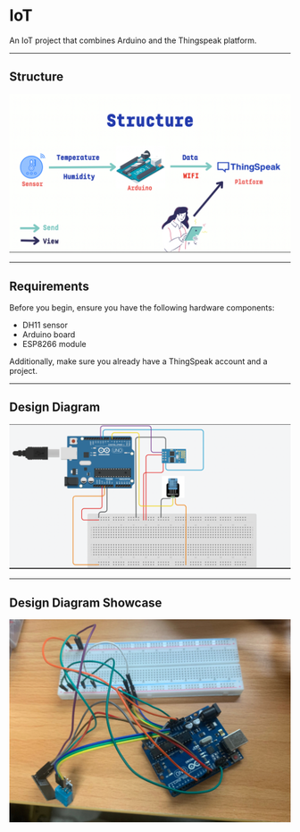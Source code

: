 # IoT
An IoT project that combines Arduino and the Thingspeak platform.

---
## Structure
![](./img/structure.png)

---
## Requirements

Before you begin, ensure you have the following hardware components:

- DH11 sensor
- Arduino board
- ESP8266 module

Additionally, make sure you already have a ThingSpeak account and a project.

---
## Design Diagram
![](./img/diagram.png)

---
## Design Diagram Showcase
![](./img/showcase.png)
